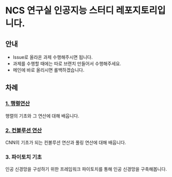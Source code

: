 # NCS 연구실 인공지능 스터디 레포지토리입니다.

## 안내
- Issue로 올라온 과제 수행해주시면 됩니다.
- 과제를 수행할 때에는 따로 브랜치 만들어서 수행해주세요.
- 메인에 바로 올리시면 롤백하겠습니다.

## 차례
### [1. 행렬연산](https://github.com/NCS-DL/DL/issues/1)
행렬의 기초와 그 연산에 대해 배웁니다.
### [2. 컨볼루션 연산](https://github.com/NCS-DL/DL/issues/2)
CNN의 기초가 되는 컨볼루션 연산과 풀링 연산에 대해 배웁니다.
### 3. 파이토치 기초
인공 신경망을 구성하기 위한 프레임워크 파이토치를 통해 인공 신경망을 구축해봅니다.
